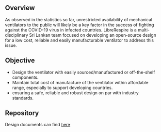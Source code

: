 ## Overview

As observed in the statistics so far, unrestricted availability of mechanical ventilators to the public will likely be a key factor in the success of fighting against the COVID-19 virus in infected countries.
LibreRespire is a multi-disciplinary Sri Lankan team focused on developing an open-source design for a low cost, reliable and easily manufacturable ventilator to address this issue.

## Objective

- Design the ventilator with easily sourced/manufactured or off-the-shelf components.
- Maintain total cost of manufacture of the ventilator within affordable range, especially to support developing countries.
- ensuring a safe, reliable and robust design on par with industry standards.

## Repository

Design documents can find [here](https://github.com/librerespire/ventilator)
